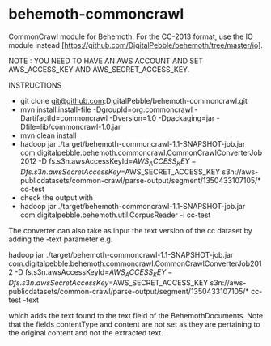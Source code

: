 behemoth-commoncrawl
====================

CommonCrawl module for Behemoth. For the CC-2013 format, use the IO module instead [https://github.com/DigitalPebble/behemoth/tree/master/io].

NOTE : YOU NEED TO HAVE AN AWS ACCOUNT AND SET AWS_ACCESS_KEY AND AWS_SECRET_ACCESS_KEY.

INSTRUCTIONS
- git clone git@github.com:DigitalPebble/behemoth-commoncrawl.git
- mvn install:install-file -DgroupId=org.commoncrawl -DartifactId=commoncrawl -Dversion=1.0 -Dpackaging=jar -Dfile=lib/commoncrawl-1.0.jar
- mvn clean install
- hadoop jar ./target/behemoth-commoncrawl-1.1-SNAPSHOT-job.jar com.digitalpebble.behemoth.commoncrawl.CommonCrawlConverterJob2012 -D fs.s3n.awsAccessKeyId=$AWS_ACCESS_KEY -D fs.s3n.awsSecretAccessKey=$AWS_SECRET_ACCESS_KEY s3n://aws-publicdatasets/common-crawl/parse-output/segment/1350433107105/* cc-test
- check the output with 
 - hadoop jar ./target/behemoth-commoncrawl-1.1-SNAPSHOT-job.jar com.digitalpebble.behemoth.util.CorpusReader -i cc-test 
 
The converter can also take as input the text version of the cc dataset by adding the -text parameter e.g.

hadoop jar ./target/behemoth-commoncrawl-1.1-SNAPSHOT-job.jar com.digitalpebble.behemoth.commoncrawl.CommonCrawlConverterJob2012 -D fs.s3n.awsAccessKeyId=$AWS_ACCESS_KEY -D fs.s3n.awsSecretAccessKey=$AWS_SECRET_ACCESS_KEY s3n://aws-publicdatasets/common-crawl/parse-output/segment/1350433107105/* cc-test -text

which adds the text found to the text field of the BehemothDocuments. Note that the fields contentType and content are not set as they are pertaining to the original content and not the extracted text.







